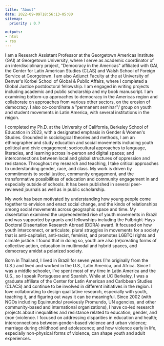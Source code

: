 ```yaml
---
title: "About"
date: 2022-09-09T18:56:13-05:00
sitemap:
  priority : 0.7

outputs:
- html
- rss
---
```


I am a Research Assistant Professor at the Georgetown Americas Institute (GAI) at Georgetown University, where I serve as academic coordinator of an interdisciplinary project, "Democracy in the Americas" affiliated with GAI, the Center for Latin American Studies (CLAS) and Walsh School of Foreign Service at Georgetown. I am also Adjunct Faculty at the at University of Denver's Korbel School of Global & Public Affairs, where I completed a Global Justice postdoctoral fellowship. I am engaged in writing projects including academic and public scholarship and my book manuscript. I am examining bottom-up approaches to democracy in the Americas region and collaborate on approaches from various other sectors, on the erosion of democracy. I also co-coordinate a "permanent seminar"/ group on youth and student movements in Latin America, with several institutions in the reigon. 

I completed my Ph.D. at the University of California, Berkeley School of Education in 2023, with a designated emphasis in Gender & Women's Studies. Grounded in sociological theories and methods, I am an ethnographer and study education and social movements including youth political and civic engagement; sociocultural approaches to language, literacies, and learning across in-person and digital spaces; and interconnections between local and global structures of oppression and resistance. Throughout my research and teaching, I take critical approaches to understanding gender, race, and class. My work is driven by commitments to social justice, community engagement, and the transformative possibilities of education and community engagement in and especially outside of schools. It has been published in several peer-reviewed journals as well as in public scholarship. 

My work has been motivated by understanding how young people come together to envision and enact social change, and the kinds of relationships among social movements across geographic space and time. My dissertation examined the unprecedented rise of youth movements in Brazil and was supported by grants and fellowships including the Fulbright-Hays Doctoral Dissertation Research Abroad (DDRA) award. It focused on how youth interconnect, or articulate, plural struggles in movements for a society that is anti-capitalist, anti-racist, feminist, and promotes LGBTQI rights and climate justice. I found that in doing so, youth are also (re)creating forms of collective action, education in multimodal and hybrid spaces, and democracy amidst a polarized society.

Born in Thailand, I lived in Brazil for seven years (I’m originally from the U.S.) and lived and worked in the U.S., Latin America, and Africa. Since I was a middle schooler, I’ve spent most of my time in Latin America and the U.S., so I speak Portuguese and Spanish. While at UC Berkeley, I was a graduate affiliate of the Center for Latin American and Caribbean Studies (CLACS) and continue to be involved in different initiatives in the region. I love collaborating to design qualitative research, especially with youth, teaching it, and figuring out ways it can be meaningful. Since 2002 (with NGOs including Equimundo/ previously Promundo, UN agencies, and other community-based and international organizations), I have co-led research projects about inequalities and resistance related to education, gender, and (non-)violence. I focused on addressing disparities in education and health; interconnections between gender-based violence and urban violence; marriage during childhood and adolescence; and how violence early in life, especially non-physical forms of violence, can shape youth and adult experiences. 





